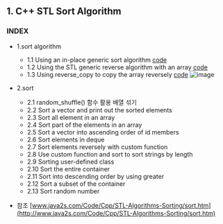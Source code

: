 ## 1. C++ STL Sort Algorithm
### INDEX
* 1.sort algorithm
  * 1.1 Using an in-place generic sort algorithm [code](https://github.com/csbyun-data/CPP-Pro/blob/main/chap05/sort/sort01.cpp)
  * 1.2 Using the STL generic reverse algorithm with an array [code](https://github.com/csbyun-data/CPP-Pro/blob/main/chap05/sort/sort02.cpp)
  * 1.3 Using reverse_copy to copy the array reversely  [code](https://github.com/csbyun-data/CPP-Pro/blob/main/chap05/sort/sort03.cpp)
  ![image](https://github.com/user-attachments/assets/1216cbfe-46d7-43d4-bbc5-e9b87e9aca7e)


* 2.sort
  * 2.1 random_shuffle() 함수 활용 배열 섞기
  * 2.2 Sort a vector and print out the sorted elements
  * 2.3 Sort all element in an array
  * 2.4 Sort part of the elements in an array
  * 2.5 Sort a vector into ascending order of id members
  * 2.6 Sort elements in deque
  * 2.7 Sort elements reversely with custom function
  * 2.8 Use custom function and sort to sort strings by length
  * 2.9 Sorting user-defined class
  * 2.10 Sort the entire container
  * 2.11 Sort into descending order by using greater
  * 2.12 Sort a subset of the container
  * 2.13 Sort random number

* 참조 [www.java2s.com/Code/Cpp/STL-Algorithms-Sorting/sort.htm](http://www.java2s.com/Code/Cpp/STL-Algorithms-Sorting/sort.htm)

